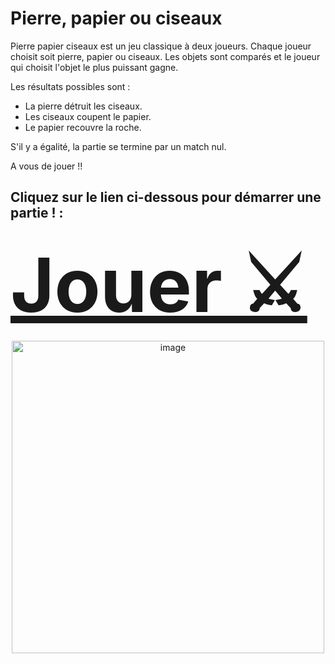 # Pierre, papier ou ciseaux

Pierre papier ciseaux est un jeu classique à deux joueurs. Chaque joueur choisit soit pierre, papier ou ciseaux. Les objets sont comparés et le joueur qui choisit l'objet le plus puissant gagne.

Les résultats possibles sont :

+ La pierre détruit les ciseaux.
+ Les ciseaux coupent le papier.
+ Le papier recouvre la roche.

S'il y a égalité, la partie se termine par un match nul.


A vous de jouer !! 

## Cliquez sur le lien ci-dessous pour démarrer une partie ! :
## <a href="https://ldc45.github.io/chifoumi" style="font-size:120px">Jouer ⚔</a>

 <p align="center">
<img src="https://user-images.githubusercontent.com/98770184/207039046-4d2ef1cd-ebe4-4e0f-96d2-b9c4afc95d30.png" alt="image" width="500"/>
</p>





